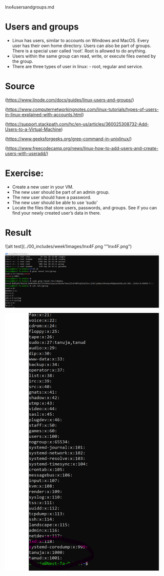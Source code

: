 lnx4usersandgroups.md

# Users and groups

- Linux has users, similar to accounts on Windows and MacOS. Every user has their own home directory. Users can also be part of groups.
There is a special user called ‘root’. Root is allowed to do anything.
- Users within the same group can read, write, or execute files owned by the group.
- There are three types of user in linux: - root, regular and service.


# Source

(https://www.linode.com/docs/guides/linux-users-and-groups/)

(https://www.computernetworkingnotes.com/linux-tutorials/types-of-users-in-linux-explained-with-accounts.html)

(https://support.stackpath.com/hc/en-us/articles/360025308732-Add-Users-to-a-Virtual-Machine)

(https://www.geeksforgeeks.org/grep-command-in-unixlinux/)

(https://www.freecodecamp.org/news/linux-how-to-add-users-and-create-users-with-useradd/)


# Exercise:

- Create a new user in your VM. 
- The new user should be part of an admin group.
- The new user should have a password.
- The new user should be able to use ‘sudo’
- Locate the files that store users, passwords, and groups. See if you can find your newly created user’s data in there.

# Result


![alt test](../00_includes/week1images/lnx4F.png ""lnx4F.png")

![alt test](../00_includes/week1images/lnx4s.png "lnx4s.png")

![alt test](../00_includes/week1images/lnx4t.png "lnx4t.png")





